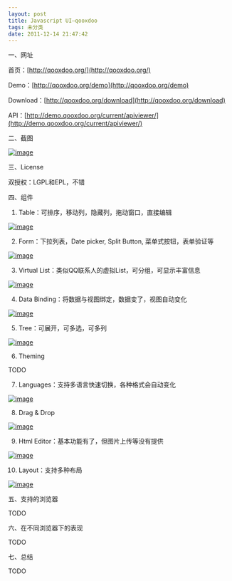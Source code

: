 ```yaml
---
layout: post
title: Javascript UI–qooxdoo
tags: 未分类
date: 2011-12-14 21:47:42
---
```


一、网址

首页：[http://qooxdoo.org/](http://qooxdoo.org/)

Demo：[http://qooxdoo.org/demo](http://qooxdoo.org/demo)

Download：[http://qooxdoo.org/download](http://qooxdoo.org/download)

API：[http://demo.qooxdoo.org/current/apiviewer/](http://demo.qooxdoo.org/current/apiviewer/)

二、截图

[![image](http://freewind.me/wp-content/uploads/2011/12/image_thumb.png "image")](http://freewind.me/wp-content/uploads/2011/12/image.png)

三、License

双授权：LGPL和EPL，不错

四、组件

1. Table：可排序，移动列，隐藏列，拖动窗口，直接编辑

[![image](http://freewind.me/wp-content/uploads/2011/12/image_thumb1.png "image")](http://freewind.me/wp-content/uploads/2011/12/image1.png)

2. Form：下拉列表，Date picker, Split Button, 菜单式按钮，表单验证等

[![image](http://freewind.me/wp-content/uploads/2011/12/image_thumb2.png "image")](http://freewind.me/wp-content/uploads/2011/12/image2.png)

3. Virtual List：类似QQ联系人的虚拟List，可分组，可显示丰富信息

[![image](http://freewind.me/wp-content/uploads/2011/12/image_thumb3.png "image")](http://freewind.me/wp-content/uploads/2011/12/image3.png)

4. Data Binding：将数据与视图绑定，数据变了，视图自动变化

[![image](http://freewind.me/wp-content/uploads/2011/12/image_thumb4.png "image")](http://freewind.me/wp-content/uploads/2011/12/image4.png)

5. Tree：可展开，可多选，可多列

[![image](http://freewind.me/wp-content/uploads/2011/12/image_thumb5.png "image")](http://freewind.me/wp-content/uploads/2011/12/image5.png)

 6. Theming

TODO

 7. Languages：支持多语言快速切换，各种格式会自动变化

 [![image](http://freewind.me/wp-content/uploads/2011/12/image_thumb6.png "image")](http://freewind.me/wp-content/uploads/2011/12/image6.png)

8. Drag & Drop

[![image](http://freewind.me/wp-content/uploads/2011/12/image_thumb7.png "image")](http://freewind.me/wp-content/uploads/2011/12/image7.png)

9. Html Editor：基本功能有了，但图片上传等没有提供

[![image](http://freewind.me/wp-content/uploads/2011/12/image_thumb8.png "image")](http://freewind.me/wp-content/uploads/2011/12/image8.png)

10. Layout：支持多种布局

[![image](http://freewind.me/wp-content/uploads/2011/12/image_thumb9.png "image")](http://freewind.me/wp-content/uploads/2011/12/image9.png)

五、支持的浏览器

TODO

六、在不同浏览器下的表现

TODO

七、总结

TODO
